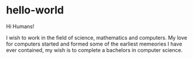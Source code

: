 # hello-world

Hi Humans!

I wish to work in the field of science, mathematics and computers. My love for computers started and formed some of the earliest memeories I have ever contained, my wish is to complete a bachelors in computer science.
